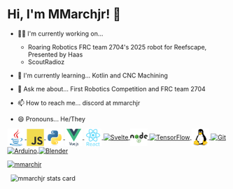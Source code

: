 # Hi, I'm MMarchjr! 👋
    
- 👩‍💻 I'm currently working on...
    - Roaring Robotics FRC team 2704's 2025 robot for Reefscape, Presented by Haas
    - ScoutRadioz
- 🧠 I'm currently learning...
Kotlin and CNC Machining



- 💬 Ask me about... 
First Robotics Competition and FRC team 2704

- 📫 How to reach me...
discord at mmarchjr

- 😄 Pronouns...
He/They
<a href="https://www.java.com" target="blank">
<img align="center" src="https://raw.githubusercontent.com/devicons/devicon/master/icons/java/java-original.svg" alt="Java" height="40" width="40" />
</a>
<a href="https://developer.mozilla.org/en-US/docs/Web/JavaScript" target="blank">
<img align="center" src="https://raw.githubusercontent.com/devicons/devicon/master/icons/javascript/javascript-original.svg" alt="JavaScript" height="40" width="40" />
</a>
<a href="https://www.python.org" target="blank">
<img align="center" src="https://raw.githubusercontent.com/devicons/devicon/master/icons/python/python-original.svg" alt="Python" height="40" width="40" />
</a>
<a href="https://vuejs.org/" target="blank">
<img align="center" src="https://raw.githubusercontent.com/devicons/devicon/master/icons/vuejs/vuejs-original-wordmark.svg" alt="Vue" height="40" width="40" />
</a>
<a href="https://reactjs.org/" target="blank">
<img align="center" src="https://raw.githubusercontent.com/devicons/devicon/master/icons/react/react-original-wordmark.svg" alt="React" height="40" width="40" />
</a>
<a href="https://svelte.dev" target="blank">
<img align="center" src="https://upload.wikimedia.org/wikipedia/commons/1/1b/Svelte_Logo.svg" alt="Svelte" height="40" width="40" />
</a>
<a href="https://nodejs.org" target="blank">
<img align="center" src="https://raw.githubusercontent.com/devicons/devicon/master/icons/nodejs/nodejs-original-wordmark.svg" alt="Node.js" height="40" width="40" />
</a>
<a href="https://www.tensorflow.org" target="blank">
<img align="center" src="https://www.vectorlogo.zone/logos/tensorflow/tensorflow-icon.svg" alt="TensorFlow" height="40" width="40" />
</a>
<a href="https://www.linux.org/" target="blank">
<img align="center" src="https://raw.githubusercontent.com/devicons/devicon/master/icons/linux/linux-original.svg" alt="Linux" height="40" width="40" />
</a>
<a href="https://git-scm.com/" target="blank">
<img align="center" src="https://www.vectorlogo.zone/logos/git-scm/git-scm-icon.svg" alt="Git" height="40" width="40" />
</a>
<a href="https://www.arduino.cc/" target="blank">
<img align="center" src="https://cdn.worldvectorlogo.com/logos/arduino-1.svg" alt="Arduino" height="40" width="40" />
</a>
<a href="https://www.blender.org/" target="blank">
<img align="center" src="https://download.blender.org/branding/community/blender_community_badge_white.svg" alt="Blender" height="40" width="40" />
</a>
    
<p align="left">
<a href="https://github.com/ryo-ma/github-profile-trophy">
<img src="https://github-profile-trophy.vercel.app/?username=mmarchjr" alt="mmarchjr" />
</a>
</p>
<p>&nbsp;
<img align="center" src="https://github-readme-stats.vercel.app/api?username=mmarchjr&show_icons=true&theme=default&title_color=000000&text_color=000000&bg_color=ffffff&hide_border=true" alt="mmarchjr stats card" /></p>
